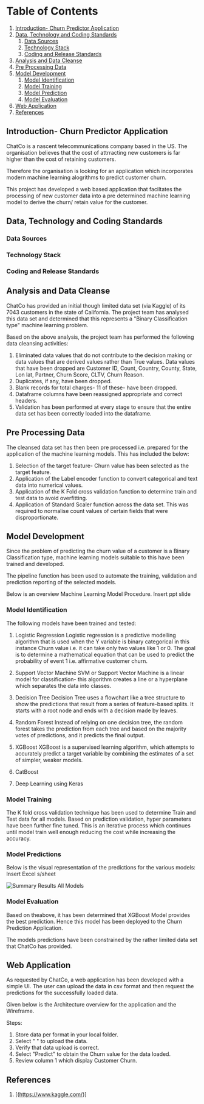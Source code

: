 # Table of Contents
1. [Introduction- Churn Predictor Application](#Introduction)
2. [Data, Technology and Coding Standards](#Paragraph1)
   1. [Data Sources](#SubParagraph1)
   2. [Technology Stack](#Subparagraph2) 
   3. [Coding and Release Standards](#Subparagraph3)
3. [Analysis and Data Cleanse](#Paragraph2)
4. [Pre Processing Data](#Paragraph3)
5. [Model Development](#Paragraph4)
   1. [Model Identification](#SubParagraph4)
   2. [Model Training](#SubParagraph5)
   3. [Model Prediction](#Subparagraph6) 
   4. [Model Evaluation](#Subparagraph7)
5. [Web Application](#Paragraph5)
6. [References](#Paragraph6)

<div style="page-break-after: always;"></div>

## Introduction- Churn Predictor Application <a name="Introduction"></a>

ChatCo is a nascent telecommunications company based in the US. The organisation believes that the cost of attrracting new customers is far higher than the cost of retaining customers.

Therefore the organisation is looking for an application which incorporates modern machine learning alogrithms to predict customer churn.

This project has developed a web based application that faciltates the processing of new customer data into a pre determined machine learning model to derive the churn/ retain value for the customer. 

## Data, Technology and Coding Standards <a name="paragraph1"></a>
### Data Sources <a name="subparagraph1"></a>

### Technology Stack <a name="subparagraph2"></a>


### Coding and Release Standards <a name="subparagraph3"></a>


## Analysis and Data Cleanse <a name="paragraph2"></a>

ChatCo has provided an initial though limited data set (via Kaggle) of its 7043 customers in the state of California. The project team has analysed this data set and determined that this represents a "Binary Classification type" machine learning problem. 

Based on the above analysis, the project team has performed the following data cleansing activities:

1. Eliminated data values that do not contribute to the decision making or data values that are derived values rather than True values. Data values that have been dropped are Customer ID, Count, Country, County, State, Lon lat, Partner, Churn Score, CLTV, Churn Reason.
2. Duplicates, if any, have been dropped.
3. Blank records for total charges- 11 of these- have been dropped.
4. Dataframe columns have been reassigned appropriate and correct headers.
5. Validation has been performed at every stage to ensure that the entire data set has been correctly loaded into the dataframe.

## Pre Processing Data <a name="paragraph3"></a>

The cleansed data set has then been pre processed i.e. prepared for the application of the machine learning models. This has included the below:

1. Selection of the target feature- Churn value has been selected as the target feature. 
2. Application of the Label encoder function to convert categorical and text data into numerical values. 
3. Application of the K Fold cross validation function to determine train and test data to avoid overfitting.
4. Application of Standard Scaler function across the data set. This was required to normalise count values of certain fields that were disproportionate. 


## Model Development <a name="paragraph4"></a>
Since the problem of predicting the churn value of a customer is a Binary Classification type, machine learning models suitable to this have been trained and developed.

The pipeline function has been used to automate the training, validation and prediction reporting of the selected models.

Below is an overview Machine Learning Model Procedure. Insert ppt slide


### Model Identification <a name="subparagraph4"></a>
The following models have been trained and tested:

1. Logistic Regression
Logistic regression is a predictive modelling algorithm that is used when the Y variable is binary categorical in this instance Churn value i.e. it can take only two values like 1 or 0. The goal is to determine a mathematical equation that can be used to predict the probability of event 1 i.e. affirmative customer churn. 

2. Support Vector Machine
SVM or Support Vector Machine is a linear model for classification- this algorithm creates a line or a hyperplane which separates the data into classes.

3. Decision Tree
Decision Tree uses a flowchart like a tree structure to show the predictions that result from a series of feature-based splits. It starts with a root node and ends with a decision made by leaves.

4. Random Forest
Instead of relying on one decision tree, the random forest takes the prediction from each tree and based on the majority votes of predictions, and it predicts the final output.

5. XGBoost
XGBoost is a supervised learning algorithm, which attempts to accurately predict a target variable by combining the estimates of a set of simpler, weaker models.

6. CatBoost


7. Deep Learning using Keras


### Model Training <a name="subparagraph5"></a>

The K fold cross validation technique has been used to determine Train and Test data for all models.
Based on prediction validation, hyper parameters have been further fine tuned. This is an iterative process which continues until model train well enough reducing the cost while increasing the accuracy. 

### Model Predictions <a name="subparagraph6"></a>
Below is the visual representation of the predictions for the various models: Insert Excel s/sheet

![Summary Results All Models](https://github.com/chirathlv/Project1/blob/Renu/Images/Total%20Wine%20Sales%20per%20Income%20Bracket.png)


### Model Evaluation <a name="subparagraph7"></a>
Based on theabove, it has been determined that XGBoost Model provides the best prediction. Hence this model has been deployed to the Churn Prediction Application.

The models predictions have been constrained by the rather limited data set that ChatCo has provided.


## Web Application <a name="paragraph5"></a>
As requested by ChatCo, a web application has been developed with a simple UI. The user can upload the data in csv format and then request the predictions for the successfully loaded data.

Given below is the Architecture overview for the application and the Wireframe.

Steps:
1. Store data per format in your local folder.
2. Select "   " to upload the data.
3. Verify that data upload is correct.
4. Select "Predict" to obtain the Churn value for the data loaded.
5. Review column 1 which display Customer Churn. 



## References <a name="paragraph6"></a>

1. [(https://www.kaggle.com/)]
